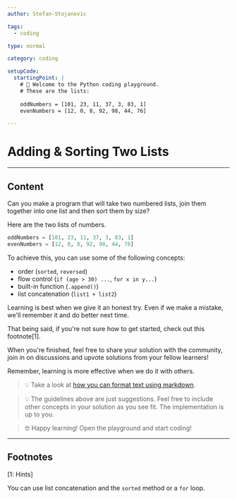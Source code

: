 ```yaml
---
author: Stefan-Stojanovic

tags:
  - coding

type: normal

category: coding

setupCode:
  startingPoint: |
    # 👋 Welcome to the Python coding playground.
    # These are the lists:
    
    oddNumbers = [101, 23, 11, 37, 3, 83, 1]
    evenNumbers = [12, 0, 8, 92, 98, 44, 76]

---
```


# Adding & Sorting Two Lists

---

## Content

Can you make a program that will take two numbered lists, join them together into one list and then sort them by size?

Here are the two lists of numbers.
```python
oddNumbers = [101, 23, 11, 37, 3, 83, 1]
evenNumbers = [12, 0, 8, 92, 98, 44, 76]
```

To achieve this, you can use some of the following concepts:
- order (`sorted`, `reversed`)
- flow control (`if (age > 30) ...`, `for x in y...`)
- built-in function (`.append()`)
- list concatenation (`list1 + list2`)

Learning is best when we give it an honest try. Even if we make a mistake, we'll remember it and do better next time.

That being said, if you're not sure how to get started, check out this footnote[1]. 

When you're finished, feel free to share your solution with the community, join in on discussions and upvote solutions from your fellow learners!

Remember, learning is more effective when we do it with others.

> 💡 Take a look at [how you can format text using markdown](https://www.enki.com/glossary/general/markdown-formatting).

> 💡 The guidelines above are just suggestions. Feel free to include other concepts in your solution as you see fit. The implementation is up to you.

> 🤓 Happy learning! Open the playground and start coding!

---

## Footnotes

[1: Hints]

You can use list concatenation and the `sorted` method or a `for` loop.
